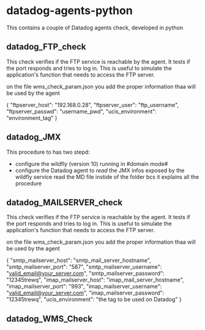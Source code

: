 # datadog-agents-python
This contains a couple of Datadog agents check, developed in python


## datadog_FTP_check
This check verifies if the FTP service is reachable by the agent. 
It tests if the port responds and tries to log in. 
This is useful to simulate the application's function that needs to access the FTP server.

on the file wms_check_param.json you add the proper information thaa will be used by the agent 
  
{
    "ftpserver_host": "192.168.0.28",
    "ftpserver_user": "ftp_username",
    "ftpserver_passwd": "username_pwd",
    "ucis_environment": "environment_tag"
 }
 

## datadog_JMX
This procedure to has two stepd: 
- configure the wildfly (version 10) running in #domain mode#
- configure the Datadog agent to _read_ the JMX infos exposed by the wildfly service
read the MD file instide of the folder bcs it explains all the procedure 


## datadog_MAILSERVER_check
This check verifies if the FTP service is reachable by the agent. 
It tests if the port responds and tries to log in. 
This is useful to simulate the application's function that needs to access the FTP server.

on the file wms_check_param.json you add the proper information thaa will be used by the agent 
  
{
   "smtp_mailserver_host": "smtp_mail_server_hostname",
   "smtp_mailserver_port": "587",
   "smtp_mailserver_username": "valid_email@your_server.com",
   "smtp_mailserver_password": "12345trewq",
   "imap_mailserver_host": "imap_mail_server_hostname",
   "imap_mailserver_port": "993",
   "imap_mailserver_username": "valid_email@your_server.com",
   "imap_mailserver_password": "12345trewq",
   "ucis_environment": "the tag to be used on Datadog"
}

## datadog_WMS_Check
